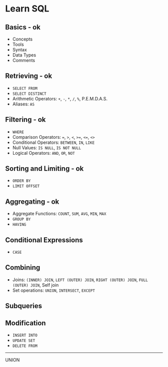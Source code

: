 # Learn SQL

## Basics - ok

- Concepts
- Tools
- Syntax
- Data Types
- Comments

## Retrieving - ok

- `SELECT FROM`
- `SELECT DISTINCT`
- Arithmetic Operators: `+`, `-`, `*`, `/`, `%`, P.E.M.D.A.S.
- Aliases: `AS`

## Filtering - ok

- `WHERE`
- Comparison Operators: `=`, `>`, `<`, `>=`, `<=`, `<>`
- Conditional Operators: `BETWEEN`, `IN`, `LIKE`
- Null Values: `IS NULL`, `IS NOT NULL`
- Logical Operators: `AND`, `OR`, `NOT`

## Sorting and Limiting - ok

- `ORDER BY`
- `LIMIT OFFSET`

## Aggregating - ok

- Aggregate Functions: `COUNT`, `SUM`, `AVG`, `MIN`, `MAX`
- `GROUP BY`
- `HAVING`

## Conditional Expressions

- `CASE`

## Combining

- Joins: `(INNER) JOIN`, `LEFT (OUTER) JOIN`, `RIGHT (OUTER) JOIN`, `FULL (OUTER) JOIN`, Self join
- Set operations: `UNION`, `INTERSECT`, `EXCEPT`

## Subqueries

## Modification

- `INSERT INTO`
- `UPDATE SET`
- `DELETE FROM`

---

<!-- ## Manipulación de Datos

- all dates format
- Subconsultas: `UNION`, `INTERSECT`, `EXCEPT` -->

UNION
